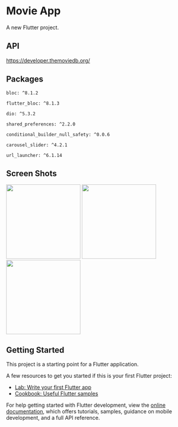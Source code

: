 # Movie App

A new Flutter project.

## API

https://developer.themoviedb.org/

## Packages

    bloc: ^8.1.2
    
    flutter_bloc: ^8.1.3
    
    dio: ^5.3.2
    
    shared_preferences: ^2.2.0
    
    conditional_builder_null_safety: ^0.0.6
    
    carousel_slider: ^4.2.1
    
    url_launcher: ^6.1.14


## Screen Shots
<img src="https://github.com/Ahmed-Humishan/Movie-APP/assets/111582706/1d93cfa5-f6b0-47a2-8d43-c4579ddbdec6" width=200>
<img src="https://github.com/Ahmed-Humishan/Movie-APP/assets/111582706/bcc752f9-a01c-49e9-a586-ee3a25454385" width=200>
<img src="https://github.com/Ahmed-Humishan/Movie-APP/assets/111582706/a7b5f6ba-22a7-4e65-bd1e-fe0964acce02" width=200>



## Getting Started

This project is a starting point for a Flutter application.

A few resources to get you started if this is your first Flutter project:

- [Lab: Write your first Flutter app](https://docs.flutter.dev/get-started/codelab)
- [Cookbook: Useful Flutter samples](https://docs.flutter.dev/cookbook)

For help getting started with Flutter development, view the
[online documentation](https://docs.flutter.dev/), which offers tutorials,
samples, guidance on mobile development, and a full API reference.
